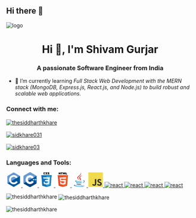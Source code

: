 ## Hi there 👋

<!--
**ShivamGurjar07/ShivamGurjar07** is a ✨ _special_ ✨ repository because its `README.md` (this file) appears on your GitHub profile.

Here are some ideas to get you started:

- 🔭 I’m currently working on ...
- 🌱 I’m currently learning ...
- 👯 I’m looking to collaborate on ...
- 🤔 I’m looking for help with ...
- 💬 Ask me about ...
- 📫 How to reach me: ...
- 😄 Pronouns: ...
- ⚡ Fun fact: ...
-->

![logo](https://github.com/ShivamGurjar07/ShivamGurjar07/blob/main/perprofile.jpg)

<h1 align="center">Hi 👋, I'm Shivam Gurjar</h1>
<h3 align="center">A passionate Software Engineer from India</h3>


- 🌱 I’m currently learning *Full Stack Web Development with the MERN stack (MongoDB, Express.js, React.js, and Node.js) to build robust and scalable web applications.*

<h3 align="left">Connect with me:</h3>
<p align="left">
<a href="https://www.linkedin.com/in/shivamgurjar07/" target="blank"><img align="center" src="https://raw.githubusercontent.com/rahuldkjain/github-profile-readme-generator/master/src/images/icons/Social/linked-in-alt.svg" alt="thesiddharthkhare" height="30" width="40" /></a>

<a href="https://www.hackerrank.com/profile/cvamgurjar1810" target="blank"><img align="center" src="https://raw.githubusercontent.com/rahuldkjain/github-profile-readme-generator/master/src/images/icons/Social/hackerrank.svg" alt="sidkhare031" height="30" width="40" /></a>

<a href="https://leetcode.com/u/Shivamgurjar1810/" target="blank"><img align="center" src="https://raw.githubusercontent.com/rahuldkjain/github-profile-readme-generator/master/src/images/icons/Social/leet-code.svg" alt="sidkhare03" height="30" width="40" /></a>
</p>

<h3 align="left">Languages and Tools:</h3>
<p align="left"> <a href="https://www.cprogramming.com/" target="_blank" rel="noreferrer"> <img src="https://raw.githubusercontent.com/devicons/devicon/master/icons/c/c-original.svg" alt="c" width="40" height="40"/> </a> 
<a href="https://www.w3schools.com/cpp/" target="_blank" rel="noreferrer"> <img src="https://raw.githubusercontent.com/devicons/devicon/master/icons/cplusplus/cplusplus-original.svg" alt="cplusplus" width="40" height="40"/> </a> 
<a href="https://www.w3schools.com/css/" target="_blank" rel="noreferrer"> <img src="https://raw.githubusercontent.com/devicons/devicon/master/icons/css3/css3-original-wordmark.svg" alt="css3" width="40" height="40"/> </a> 
<a href="https://www.w3.org/html/" target="_blank" rel="noreferrer"> <img src="https://raw.githubusercontent.com/devicons/devicon/master/icons/html5/html5-original-wordmark.svg" alt="html5" width="40" height="40"/> </a> 
<a href="https://www.java.com" target="_blank" rel="noreferrer"> <img src="https://raw.githubusercontent.com/devicons/devicon/master/icons/java/java-original.svg" alt="java" width="40" height="40"/> </a> 
<a href="https://developer.mozilla.org/en-US/docs/Web/JavaScript" target="_blank" rel="noreferrer"> <img src="https://raw.githubusercontent.com/devicons/devicon/master/icons/javascript/javascript-original.svg" alt="javascript" width="40" height="40"/> </a> 
<a href="https://react.dev/" target="_blank" rel="noreferrer"> <img src="https://cdn-icons-png.flaticon.com/128/1126/1126012.png" alt="react" width="40" height="40"/> </a> 
<a href="https://redux.js.org/" target="_blank" rel="noreferrer"> <img src="https://img.icons8.com/?size=50&id=egQrEphjrirz&format=png" alt="react" width="40" height="40"/> </a> 
<a href="https://nodejs.org/docs/latest/api/" target="_blank" rel="noreferrer"> <img src="https://cdn-icons-png.flaticon.com/128/919/919825.png" alt="react" width="40" height="40"/> </a> 
<a href="https://expressjs.com/" target="_blank" rel="noreferrer"> <img src="https://img.icons8.com/?size=50&id=kg46nzoJrmTR&format=png" alt="react" width="40" height="40"/> </a> 
</p>

<p><img align="left" src="https://github-readme-stats.vercel.app/api/top-langs?username=thesiddharthkhare&show_icons=true&locale=en&layout=compact" alt="thesiddharthkhare" /></p>

<p>&nbsp;<img align="center" src="https://github-readme-stats.vercel.app/api?username=thesiddharthkhare&show_icons=true&locale=en" alt="thesiddharthkhare" /></p>

<p><img align="center" src="https://github-readme-streak-stats.herokuapp.com/?user=thesiddharthkhare&" alt="thesiddharthkhare" /></p>
